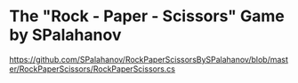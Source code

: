# The "Rock - Paper - Scissors" Game by SPalahanov

https://github.com/SPalahanov/RockPaperScissorsBySPalahanov/blob/master/RockPaperScissors/RockPaperScissors.cs

